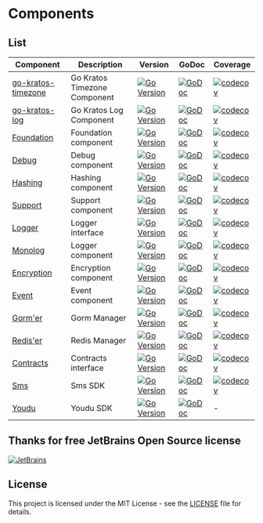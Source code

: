 # Components

## List

| Component                                                                | Description                  | Version                                                                                                                                                | GoDoc                                                                                                                                          | Coverage                                                                                                                                                                  |
|--------------------------------------------------------------------------|------------------------------|--------------------------------------------------------------------------------------------------------------------------------------------------------|------------------------------------------------------------------------------------------------------------------------------------------------|---------------------------------------------------------------------------------------------------------------------------------------------------------------------------|
| [go-kratos-timezone](https://github.com/go-packagist/go-kratos-timezone) | Go Kratos Timezone Component | [![Go Version](https://badgen.net/github/release/go-packagist/go-kratos-timezone/stable)](https://github.com/go-packagist/go-kratos-timezone/releases) | [![GoDoc](https://pkg.go.dev/badge/github.com/go-packagist/go-kratos-timezone)](https://pkg.go.dev/github.com/go-packagist/go-kratos-timezone) | [![codecov](https://codecov.io/gh/go-packagist/go-kratos-timezone/branch/master/graph/badge.svg?token=5TWGQ9DIRU)](https://codecov.io/gh/go-packagist/go-kratos-timezone) |
| [go-kratos-log](https://github.com/go-packagist/go-kratos-log)           | Go Kratos Log Component      | [![Go Version](https://badgen.net/github/release/go-packagist/go-kratos-log/stable)](https://github.com/go-packagist/go-kratos-log/releases)           | [![GoDoc](https://pkg.go.dev/badge/github.com/go-packagist/go-kratos-log)](https://pkg.go.dev/github.com/go-packagist/go-kratos-log)           | [![codecov](https://codecov.io/gh/go-packagist/go-kratos-log/branch/master/graph/badge.svg?token=5TWGQ9DIRU)](https://codecov.io/gh/go-packagist/go-kratos-log)           |
| [Foundation](https://github.com/go-packagist/foundation)                 | Foundation component         | [![Go Version](https://badgen.net/github/release/go-packagist/foundation/stable)](https://github.com/go-packagist/foundation/releases)                 | [![GoDoc](https://pkg.go.dev/badge/github.com/go-packagist/foundation)](https://pkg.go.dev/github.com/go-packagist/foundation)                 | [![codecov](https://codecov.io/gh/go-packagist/foundation/branch/master/graph/badge.svg?token=5TWGQ9DIRU)](https://codecov.io/gh/go-packagist/foundation)                 |
| [Debug](https://github.com/go-packagist/debug)                           | Debug component              | [![Go Version](https://badgen.net/github/release/go-packagist/debug/stable)](https://github.com/go-packagist/debug/releases)                           | [![GoDoc](https://pkg.go.dev/badge/github.com/go-packagist/debug)](https://pkg.go.dev/github.com/go-packagist/debug)                           | [![codecov](https://codecov.io/gh/go-packagist/debug/branch/master/graph/badge.svg?token=5TWGQ9DIRU)](https://codecov.io/gh/go-packagist/debug)                           |
| [Hashing](https://github.com/go-packagist/hashing)                       | Hashing component            | [![Go Version](https://badgen.net/github/release/go-packagist/hashing/stable)](https://github.com/go-packagist/hashing/releases)                       | [![GoDoc](https://pkg.go.dev/badge/github.com/go-packagist/hashing/v2)](https://pkg.go.dev/github.com/go-packagist/hashing/v2)                 | [![codecov](https://codecov.io/gh/go-packagist/hashing/branch/master/graph/badge.svg?token=5TWGQ9DIRU)](https://codecov.io/gh/go-packagist/hashing)                       |
| [Support](https://github.com/go-packagist/support)                       | Support component            | [![Go Version](https://badgen.net/github/release/go-packagist/support/stable)](https://github.com/go-packagist/support/releases)                       | [![GoDoc](https://pkg.go.dev/badge/github.com/go-packagist/support)](https://pkg.go.dev/github.com/go-packagist/support)                       | [![codecov](https://codecov.io/gh/go-packagist/support/branch/master/graph/badge.svg?token=5TWGQ9DIRU)](https://codecov.io/gh/go-packagist/support)                       |
| [Logger](https://github.com/go-packagist/logger)                         | Logger interface             | [![Go Version](https://badgen.net/github/release/go-packagist/logger/stable)](https://github.com/go-packagist/logger/releases)                         | [![GoDoc](https://pkg.go.dev/badge/github.com/go-packagist/logger)](https://pkg.go.dev/github.com/go-packagist/logger)                         | [![codecov](https://codecov.io/gh/go-packagist/logger/branch/master/graph/badge.svg?token=5TWGQ9DIRU)](https://codecov.io/gh/go-packagist/logger)                         |
| [Monolog](https://github.com/go-packagist/monolog)                       | Logger component             | [![Go Version](https://badgen.net/github/release/go-packagist/monolog/stable)](https://github.com/go-packagist/monolog/releases)                       | [![GoDoc](https://pkg.go.dev/badge/github.com/go-packagist/monolog)](https://pkg.go.dev/github.com/go-packagist/monolog)                       | [![codecov](https://codecov.io/gh/go-packagist/monolog/branch/master/graph/badge.svg?token=5TWGQ9DIRU)](https://codecov.io/gh/go-packagist/monolog)                       |
| [Encryption](https://github.com/go-packagist/encryption)                 | Encryption component         | [![Go Version](https://badgen.net/github/release/go-packagist/encryption/stable)](https://github.com/go-packagist/encryption/releases)                 | [![GoDoc](https://pkg.go.dev/badge/github.com/go-packagist/encryption)](https://pkg.go.dev/github.com/go-packagist/encryption)                 | [![codecov](https://codecov.io/gh/go-packagist/encryption/branch/master/graph/badge.svg?token=5TWGQ9DIRU)](https://codecov.io/gh/go-packagist/encryption)                 |
| [Event](https://github.com/go-packagist/event)                           | Event component              | [![Go Version](https://badgen.net/github/release/go-packagist/event/stable)](https://github.com/go-packagist/event/releases)                           | [![GoDoc](https://pkg.go.dev/badge/github.com/go-packagist/event/v3)](https://pkg.go.dev/github.com/go-packagist/event/v3)                     | [![codecov](https://codecov.io/gh/go-packagist/event/branch/master/graph/badge.svg?token=5TWGQ9DIRU)](https://codecov.io/gh/go-packagist/event)                           |
| [Gorm'er](https://github.com/go-packagist/gormer)                        | Gorm Manager                 | [![Go Version](https://badgen.net/github/release/go-packagist/gormer/stable)](https://github.com/go-packagist/gormer/releases)                         | [![GoDoc](https://pkg.go.dev/badge/github.com/go-packagist/gormer/v2)](https://pkg.go.dev/github.com/go-packagist/gormer/v2)                   | [![codecov](https://codecov.io/gh/go-packagist/gormer/branch/master/graph/badge.svg?token=5TWGQ9DIRU)](https://codecov.io/gh/go-packagist/gormer)                         |
| [Redis'er](https://github.com/go-packagist/rediser)                      | Redis Manager                | [![Go Version](https://badgen.net/github/release/go-packagist/rediser/stable)](https://github.com/go-packagist/rediser/releases)                       | [![GoDoc](https://pkg.go.dev/badge/github.com/go-packagist/rediser)](https://pkg.go.dev/github.com/go-packagist/rediser)                       | [![codecov](https://codecov.io/gh/go-packagist/rediser/branch/master/graph/badge.svg?token=5TWGQ9DIRU)](https://codecov.io/gh/go-packagist/rediser)                       |
| [Contracts](https://github.com/go-packagist/contracts)                   | Contracts interface          | [![Go Version](https://badgen.net/github/release/go-packagist/contracts/stable)](https://github.com/go-packagist/contracts/releases)                   | [![GoDoc](https://pkg.go.dev/badge/github.com/go-packagist/contracts/v2)](https://pkg.go.dev/github.com/go-packagist/contracts/v2)             | [![codecov](https://codecov.io/gh/go-packagist/contracts/branch/master/graph/badge.svg?token=5TWGQ9DIRU)](https://codecov.io/gh/go-packagist/contracts)                   |
| [Sms](https://github.com/go-packagist/sms)                               | Sms SDK                      | [![Go Version](https://badgen.net/github/release/go-packagist/sms/stable)](https://github.com/go-packagist/sms/releases)                               | [![GoDoc](https://pkg.go.dev/badge/github.com/go-packagist/sms)](https://pkg.go.dev/github.com/go-packagist/sms)                               | [![codecov](https://codecov.io/gh/go-packagist/sms/branch/master/graph/badge.svg?token=5TWGQ9DIRU)](https://codecov.io/gh/go-packagist/sms)                               |
| [Youdu](https://github.com/go-packagist/youdu)                           | Youdu SDK                    | [![Go Version](https://badgen.net/github/release/go-packagist/youdu/stable)](https://github.com/go-packagist/youdu/releases)                           | [![GoDoc](https://pkg.go.dev/badge/github.com/go-packagist/youdu)](https://pkg.go.dev/github.com/go-packagist/youdu)                           | -                                                                                                                                                                         |


## Thanks for free JetBrains Open Source license

[![JetBrains](https://resources.jetbrains.com/storage/products/company/brand/logos/jb_beam.svg)](https://www.jetbrains.com/?from=go-packagist)

## License

This project is licensed under the MIT License - see the [LICENSE](LICENSE) file for details.